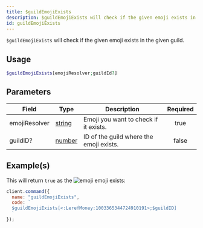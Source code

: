 ```yaml
---
title: $guildEmojiExists
description: $guildEmojiExists will check if the given emoji exists in the given guild.
id: guildEmojiExists
---
```


`$guildEmojiExists` will check if the given emoji exists in the given guild.

## Usage

```php
$guildEmojiExists[emojiResolver;guildId?]
```

## Parameters

| Field         | Type                                                                                              | Description                             | Required |
| ------------- | ------------------------------------------------------------------------------------------------- | --------------------------------------- | :------: |
| emojiResolver | [string](https://developer.mozilla.org/en-US/docs/Web/JavaScript/Reference/Global_Objects/String) | Emoji you want to check if it exists.   |   true   |
| guildID?      | [number](https://developer.mozilla.org/en-US/docs/Web/JavaScript/Reference/Global_Objects/Number) | ID of the guild where the emoji exists. |  false   |

## Example(s)

This will return `true` as
the ![emoji](https://cdn.discordapp.com/emojis/1003365344724910191.webp?size=16&quality=lossless) emoji exists:

```javascript
client.command({
  name: "guildEmojiExists",
  code: `
  $guildEmojiExists[<:LerefMoney:1003365344724910191>;$guildID]
  `
});
```
